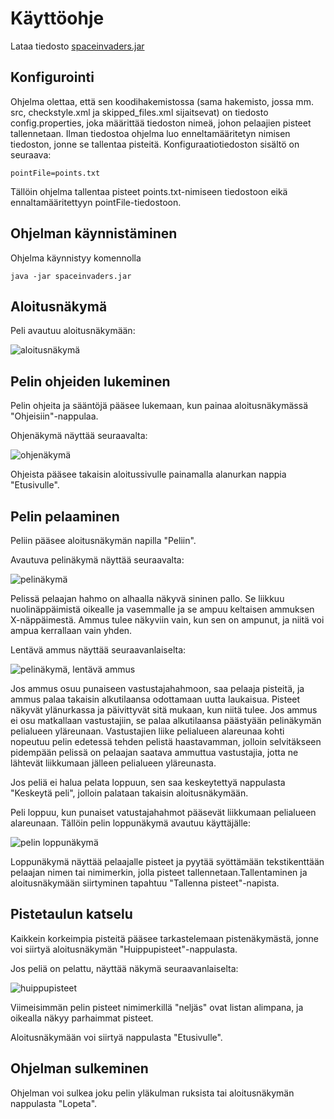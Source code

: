 # Käyttöohje

Lataa tiedosto [spaceinvaders.jar](https://github.com/kastematonen/ot-harjoitustyo/releases/tag/viikko7)

## Konfigurointi

Ohjelma olettaa, että sen koodihakemistossa (sama hakemisto, jossa mm. src, checkstyle.xml ja skipped_files.xml sijaitsevat) on tiedosto config.properties, joka määrittää tiedoston nimeä, johon pelaajien pisteet tallennetaan. Ilman tiedostoa ohjelma luo enneltamääritetyn nimisen tiedoston, jonne se tallentaa pisteitä. Konfiguraatiotiedoston sisältö on seuraava:

    pointFile=points.txt
    
Tällöin ohjelma tallentaa pisteet points.txt-nimiseen tiedostoon eikä ennaltamääritettyyn pointFile-tiedostoon.

## Ohjelman käynnistäminen

Ohjelma käynnistyy komennolla

    java -jar spaceinvaders.jar

## Aloitusnäkymä

Peli avautuu aloitusnäkymään:

![aloitusnäkymä](https://github.com/kastematonen/ot-harjoitustyo/blob/master/dokumentointi/kuvat/aloitusnakyma.png)

## Pelin ohjeiden lukeminen

Pelin ohjeita ja sääntöjä pääsee lukemaan, kun painaa aloitusnäkymässä "Ohjeisiin"-nappulaa.

Ohjenäkymä näyttää seuraavalta:

![ohjenäkymä](https://github.com/kastematonen/ot-harjoitustyo/blob/master/dokumentointi/kuvat/pelin_ohjeet.png)

Ohjeista pääsee takaisin aloitussivulle painamalla alanurkan nappia "Etusivulle".

## Pelin pelaaminen

Peliin pääsee aloitusnäkymän napilla "Peliin".

Avautuva pelinäkymä näyttää seuraavalta:

![pelinäkymä](https://github.com/kastematonen/ot-harjoitustyo/blob/master/dokumentointi/kuvat/peli.png)

Pelissä pelaajan hahmo on alhaalla näkyvä sininen pallo. Se liikkuu nuolinäppäimistä oikealle ja vasemmalle ja se ampuu keltaisen ammuksen X-näppäimestä. Ammus tulee näkyviin vain, kun sen on ampunut, ja niitä voi ampua kerrallaan vain yhden. 

Lentävä ammus näyttää seuraavanlaiselta:

![pelinäkymä, lentävä ammus](https://github.com/kastematonen/ot-harjoitustyo/blob/master/dokumentointi/kuvat/ammus.png)

Jos ammus osuu punaiseen vastustajahahmoon, saa pelaaja pisteitä, ja ammus palaa takaisin alkutilaansa odottamaan uutta laukaisua. Pisteet näkyvät ylänurkassa ja päivittyvät sitä mukaan, kun niitä tulee. Jos ammus ei osu matkallaan vastustajiin, se palaa alkutilaansa päästyään pelinäkymän pelialueen yläreunaan. Vastustajien liike pelialueen alareunaa kohti nopeutuu pelin edetessä tehden pelistä haastavamman, jolloin selvitäkseen pidempään pelissä on pelaajan saatava ammuttua vastustajia, jotta ne lähtevät liikkumaan jälleen pelialueen yläreunasta.

Jos peliä ei halua pelata loppuun, sen saa keskeytettyä nappulasta "Keskeytä peli", jolloin palataan takaisin aloitusnäkymään.

Peli loppuu, kun punaiset vatustajahahmot pääsevät liikkumaan pelialueen alareunaan. Tällöin pelin loppunäkymä avautuu käyttäjälle:

![pelin loppunäkymä](https://github.com/kastematonen/ot-harjoitustyo/blob/master/dokumentointi/kuvat/pelinLoppu.png)

Loppunäkymä näyttää pelaajalle pisteet ja pyytää syöttämään tekstikenttään pelaajan nimen tai nimimerkin, jolla pisteet tallennetaan.Tallentaminen ja aloitusnäkymään siirtyminen tapahtuu "Tallenna pisteet"-napista.

## Pistetaulun katselu

Kaikkein korkeimpia pisteitä pääsee tarkastelemaan pistenäkymästä, jonne voi siirtyä aloitusnäkymän "Huippupisteet"-nappulasta.

Jos peliä on pelattu, näyttää näkymä seuraavanlaiselta:

![huippupisteet](https://github.com/kastematonen/ot-harjoitustyo/blob/master/dokumentointi/kuvat/pistenakyma.png)

Viimeisimmän pelin pisteet nimimerkillä "neljäs" ovat listan alimpana, ja oikealla näkyy parhaimmat pisteet.

Aloitusnäkymään voi siirtyä nappulasta "Etusivulle".

## Ohjelman sulkeminen

Ohjelman voi sulkea joku pelin yläkulman ruksista tai aloitusnäkymän nappulasta "Lopeta".
